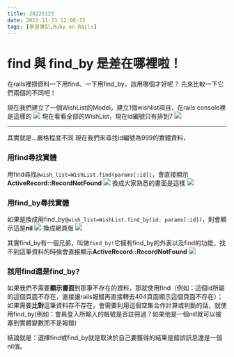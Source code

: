```yaml
---
title: 20221123
date: 2022-11-23 12:08:33
tags: [學習筆記,Ruby on Rails]
---
```

# find 與 find_by 是差在哪裡啦！
在rails裡撈資料一下用find、一下用find_by，該用哪個才好呢？
先來比較一下它們兩個的不同吧！


現在我們建立了一個WishList的Model，建立1個wishlist項目，在rails console裡是這樣的
![](https://i.imgur.com/Y0Wiqqe.png)
現在看看全部的WishList，現在id編號只有排到7
![](https://i.imgur.com/aLVDOHN.png)



---

其實就是...嚴格程度不同
現在我們來尋找id編號為999的實體資料，

### 用find尋找實體
用find尋找```@wish_list=WishList.find(params[:id])```，會直接顯示**ActiveRecord::RecordNotFound**
![](https://i.imgur.com/LHgkuhg.png)
換成大家熟悉的畫面是這樣
![](https://i.imgur.com/SO2gcdF.png)


### 用find_by尋找實體
如果是換成用find_by```@wish_list=WishList.find_by(id: params[:id])```，則會顯示這是**nil**
![](https://i.imgur.com/rE8lbc5.png)
換成網頁版
![](https://i.imgur.com/2M9u4sS.png)

其實find_by有一個兄弟，叫做```find_by!```它擁有find_by的外表以及find的功能，找不到這筆資料的時候會直接顯示**ActiveRecord::RecordNotFound**
![](https://i.imgur.com/rQW14pK.png)



### 該用find還是find_by?
如果我們不需要**顯示畫面**到那筆不存在的資料，那就使用find（例如：這個id所屬的這個頁面不存在，直接讓rails報錯再直接轉去404頁面顯示這個頁面不存在）；如果需要**比對**這筆資料存不存在，會需要利用這個空集合作計算或判斷的話，就使用find_by(例如：會員登入所輸入的帳號是否註冊過？如果他是一個nill就可以被塞到實體變數而不是報錯)

結論就是：選擇find或find_by就是取決於自己要獲得的結果是錯誤訊息還是一個nil值。
